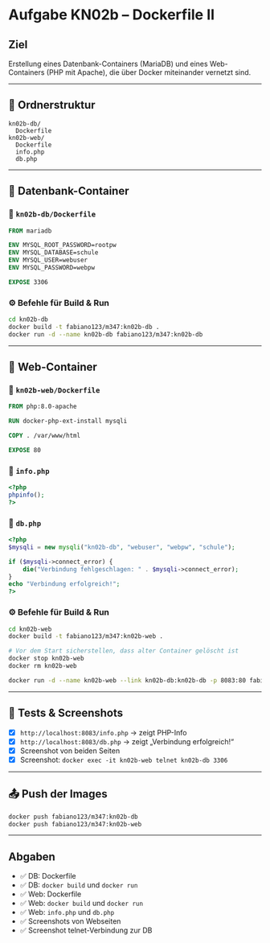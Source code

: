 # Aufgabe KN02b – Dockerfile II

## Ziel
Erstellung eines Datenbank-Containers (MariaDB) und eines Web-Containers (PHP mit Apache), die über Docker miteinander vernetzt sind.

---

## 📁 Ordnerstruktur
```
kn02b-db/
  Dockerfile
kn02b-web/
  Dockerfile
  info.php
  db.php
```

---

## 🔹 Datenbank-Container

### 📄 `kn02b-db/Dockerfile`
```Dockerfile
FROM mariadb

ENV MYSQL_ROOT_PASSWORD=rootpw
ENV MYSQL_DATABASE=schule
ENV MYSQL_USER=webuser
ENV MYSQL_PASSWORD=webpw

EXPOSE 3306
```

### ⚙️ Befehle für Build & Run
```bash
cd kn02b-db
docker build -t fabiano123/m347:kn02b-db .
docker run -d --name kn02b-db fabiano123/m347:kn02b-db
```

---

## 🔹 Web-Container

### 📄 `kn02b-web/Dockerfile`
```Dockerfile
FROM php:8.0-apache

RUN docker-php-ext-install mysqli

COPY . /var/www/html

EXPOSE 80
```

### 📄 `info.php`
```php
<?php
phpinfo();
?>
```

### 📄 `db.php`
```php
<?php
$mysqli = new mysqli("kn02b-db", "webuser", "webpw", "schule");

if ($mysqli->connect_error) {
    die("Verbindung fehlgeschlagen: " . $mysqli->connect_error);
}
echo "Verbindung erfolgreich!";
?>
```

### ⚙️ Befehle für Build & Run
```bash
cd kn02b-web
docker build -t fabiano123/m347:kn02b-web .

# Vor dem Start sicherstellen, dass alter Container gelöscht ist
docker stop kn02b-web
docker rm kn02b-web

docker run -d --name kn02b-web --link kn02b-db:kn02b-db -p 8083:80 fabiano123/m347:kn02b-web
```

---

## 🧪 Tests & Screenshots

- [x] `http://localhost:8083/info.php` → zeigt PHP-Info
- [x] `http://localhost:8083/db.php` → zeigt „Verbindung erfolgreich!“
- [x] Screenshot von beiden Seiten
- [x] Screenshot: `docker exec -it kn02b-web telnet kn02b-db 3306`

---

## 📤 Push der Images

```bash
docker push fabiano123/m347:kn02b-db
docker push fabiano123/m347:kn02b-web
```

---

## Abgaben

- ✅ DB: Dockerfile
- ✅ DB: `docker build` und `docker run`
- ✅ Web: Dockerfile
- ✅ Web: `docker build` und `docker run`
- ✅ Web: `info.php` und `db.php`
- ✅ Screenshots von Webseiten
- ✅ Screenshot telnet-Verbindung zur DB